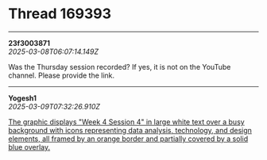# Thread 169393


---
**23f3003871**  
*2025-03-08T06:07:14.149Z*


Was the Thursday session recorded? If yes, it is not on the YouTube channel. Please provide the link.




---
**Yogesh1**  
*2025-03-09T07:32:26.910Z*


[ The graphic displays "Week 4 Session 4" in large white text over a busy background with icons representing data analysis, technology, and design elements, all framed by an orange border and partially covered by a solid blue overlay. ](https://www.youtube.com/watch?v=SiW-rcMk0Nk)


